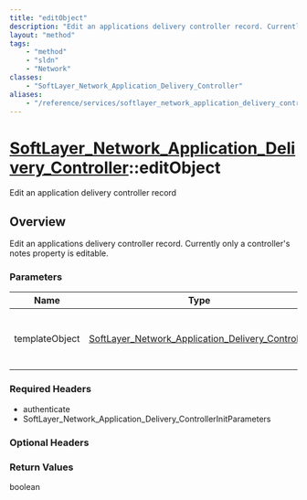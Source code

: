 ```yaml
---
title: "editObject"
description: "Edit an applications delivery controller record. Currently only a controller's notes property is editable."
layout: "method"
tags:
    - "method"
    - "sldn"
    - "Network"
classes:
    - "SoftLayer_Network_Application_Delivery_Controller"
aliases:
    - "/reference/services/softlayer_network_application_delivery_controller/editObject"
---
```

# [SoftLayer_Network_Application_Delivery_Controller](/reference/services/SoftLayer_Network_Application_Delivery_Controller)::editObject

Edit an application delivery controller record


## Overview 
Edit an applications delivery controller record. Currently only a controller's notes property is editable. 

### Parameters 
|Name | Type | Description |
| --- | --- | --- |
|templateObject| <a href='/reference/datatypes/SoftLayer_Network_Application_Delivery_Controller'>SoftLayer_Network_Application_Delivery_Controller </a>| A skeleton SoftLayer_Network_Application_Delivery_Controller object with only the properties defined that you wish to change. Unchanged properties are left alone.|


### Required Headers
* authenticate
* SoftLayer_Network_Application_Delivery_ControllerInitParameters

### Optional Headers

### Return Values
boolean

